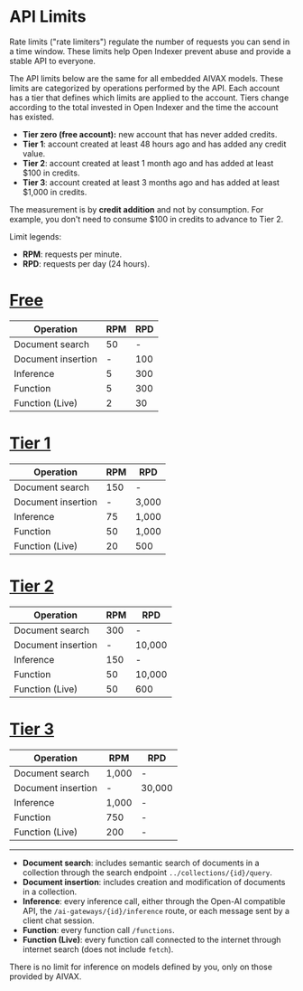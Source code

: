 # API Limits

Rate limits ("rate limiters") regulate the number of requests you can send in a time window. These limits help Open Indexer prevent abuse and provide a stable API to everyone.

The API limits below are the same for all embedded AIVAX models. These limits are categorized by operations performed by the API. Each account has a tier that defines which limits are applied to the account. Tiers change according to the total invested in Open Indexer and the time the account has existed.

- **Tier zero (free account):** new account that has never added credits.
- **Tier 1**: account created at least 48 hours ago and has added any credit value.
- **Tier 2**: account created at least 1 month ago and has added at least $100 in credits.
- **Tier 3**: account created at least 3 months ago and has added at least $1,000 in credits.

The measurement is by **credit addition** and not by consumption. For example, you don't need to consume $100 in credits to advance to Tier 2.

Limit legends:

- **RPM**: requests per minute.
- **RPD**: requests per day (24 hours).

# [Free](#tab/free)

| Operation | RPM | RPD |
| --- | --- | --- |
| Document search | 50 | - |
| Document insertion | - | 100 |
| Inference | 5 | 300 |
| Function | 5 | 300 |
| Function (Live) | 2 | 30 |

# [Tier 1](#tab/tier1)

| Operation | RPM | RPD |
| --- | --- | --- |
| Document search | 150 | - |
| Document insertion | - | 3,000 |
| Inference | 75 | 1,000 |
| Function | 50 | 1,000 |
| Function (Live) | 20 | 500 |

# [Tier 2](#tab/tier2)

| Operation | RPM | RPD |
| --- | --- | --- |
| Document search | 300 | - |
| Document insertion | - | 10,000 |
| Inference | 150 | - |
| Function | 50 | 10,000 |
| Function (Live) | 50 | 600 |

# [Tier 3](#tab/tier3)

| Operation | RPM | RPD |
| --- | --- | --- |
| Document search | 1,000 | - |
| Document insertion | - | 30,000 |
| Inference | 1,000 | - |
| Function | 750 | - |
| Function (Live) | 200 | - |

---

- **Document search**: includes semantic search of documents in a collection through the search endpoint `../collections/{id}/query`.
- **Document insertion**: includes creation and modification of documents in a collection.
- **Inference**: every inference call, either through the Open-AI compatible API, the `/ai-gateways/{id}/inference` route, or each message sent by a client chat session.
- **Function**: every function call `/functions`.
- **Function (Live)**: every function call connected to the internet through internet search (does not include `fetch`).

There is no limit for inference on models defined by you, only on those provided by AIVAX.